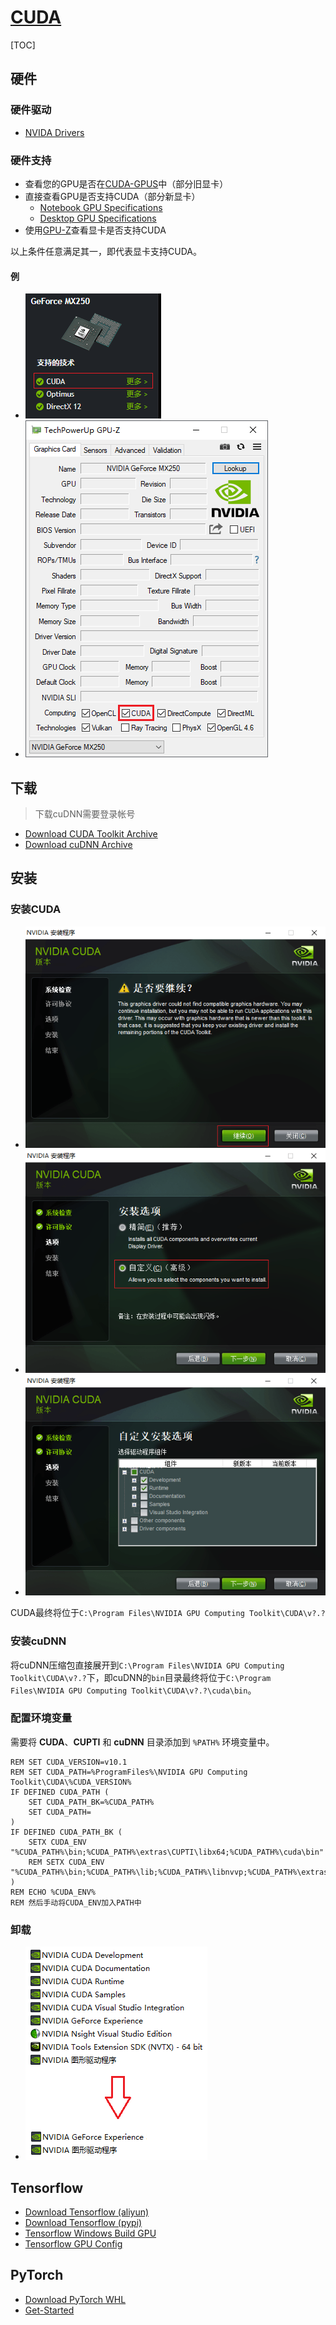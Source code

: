 <link rel="stylesheet" href="https://zhmhbest.gitee.io/hellomathematics/style/index.css">
<script src="https://zhmhbest.gitee.io/hellomathematics/style/index.js"></script>

# [CUDA](https://github.com/zhmhbest/HelloCUDA)

[TOC]

<!--
## 推荐环境

### 环境1

- [Python 3.6.8](https://www.python.org/downloads/release/python-368/)
- [CUDA 9.0](https://developer.nvidia.com/cuda-90-download-archive)
- [`pip install numpy==1.16.4`](https://pypi.org/project/numpy/1.16.4/)
- [`pip install tensorflow-gpu==1.8.0`](https://pypi.org/project/tensorflow-gpu/1.8.0/)

### 环境2

- [Python 3.7.6](https://www.python.org/downloads/release/python-376/)
- [CUDA 10.0](https://developer.nvidia.com/cuda-10.0-download-archive)
- [`pip install numpy==1.16.4`](https://pypi.org/project/numpy/1.16.4/)
- [`pip install tensorflow-gpu==1.14.0`](https://pypi.org/project/tensorflow-gpu/1.14.0/)
 -->

## 硬件

### 硬件驱动

- [NVIDA Drivers](https://www.nvidia.com/Download/index.aspx)

### 硬件支持

- 查看您的GPU是否在[CUDA-GPUS](https://developer.nvidia.com/cuda-gpus)中（部分旧显卡）
- 直接查看GPU是否支持CUDA（部分新显卡）
  - [Notebook GPU Specifications](https://www.geforce.cn/hardware/notebook-gpus)
  - [Desktop GPU Specifications](https://www.geforce.cn/hardware/desktop-gpus)
- 使用[GPU-Z](https://www.techpowerup.com/download/techpowerup-gpu-z/)查看显卡是否支持CUDA

<span class='highlight'>以上条件任意满足其一，即代表显卡支持CUDA。

#### 例

- [![MX250](./images/mx250.png)](https://www.geforce.cn/hardware/notebook-gpus/geforce-mx250/specifications)
- ![GPU-Z](images/GPU-Z.png)

## 下载

> 下载cuDNN需要登录帐号

- [Download CUDA Toolkit Archive](https://developer.nvidia.com/cuda-toolkit-archive)
- [Download cuDNN Archive](https://developer.nvidia.com/rdp/cudnn-archive)

## 安装

### 安装CUDA

- ![1](./images/could_not_find_compatible_graphics_hardware.png)
- ![2](./images/could_not_find_compatible_graphics_hardware_2.png)
- ![3](./images/could_not_find_compatible_graphics_hardware_3.png)

CUDA最终将位于`C:\Program Files\NVIDIA GPU Computing Toolkit\CUDA\v?.?`

### 安装cuDNN

将cuDNN压缩包直接展开到`C:\Program Files\NVIDIA GPU Computing Toolkit\CUDA\v?.?`下，即cuDNN的`bin`目录最终将位于`C:\Program Files\NVIDIA GPU Computing Toolkit\CUDA\v?.?\cuda\bin`。

### 配置环境变量

需要将 **CUDA**、**CUPTI** 和 **cuDNN** 目录添加到 `%PATH%` 环境变量中。

```batch
REM SET CUDA_VERSION=v10.1
REM SET CUDA_PATH=%ProgramFiles%\NVIDIA GPU Computing Toolkit\CUDA\%CUDA_VERSION%
IF DEFINED CUDA_PATH (
    SET CUDA_PATH_BK=%CUDA_PATH%
    SET CUDA_PATH=
)
IF DEFINED CUDA_PATH_BK (
    SETX CUDA_ENV "%CUDA_PATH%\bin;%CUDA_PATH%\extras\CUPTI\libx64;%CUDA_PATH%\cuda\bin"
    REM SETX CUDA_ENV "%CUDA_PATH%\bin;%CUDA_PATH%\lib;%CUDA_PATH%\libnvvp;%CUDA_PATH%\extras\CUPTI\libx64;%CUDA_PATH%\include;%CUDA_PATH%\cuda\bin"
)
REM ECHO %CUDA_ENV%
REM 然后手动将CUDA_ENV加入PATH中
```

### 卸载

- ![](./images/uninstall.png)

## Tensorflow

- [Download Tensorflow (aliyun)](http://mirrors.aliyun.com/pypi/simple/tensorflow-gpu/)
- [Download Tensorflow (pypi)](https://pypi.org/project/tensorflow-gpu/#history)
- [Tensorflow Windows Build GPU](https://tensorflow.google.cn/install/source_windows#gpu)
- [Tensorflow GPU Config](https://tensorflow.google.cn/install/gpu)

## PyTorch

- [Download PyTorch WHL](https://download.pytorch.org/whl/torch_stable.html)
- [Get-Started](https://pytorch.org/get-started/locally/)

